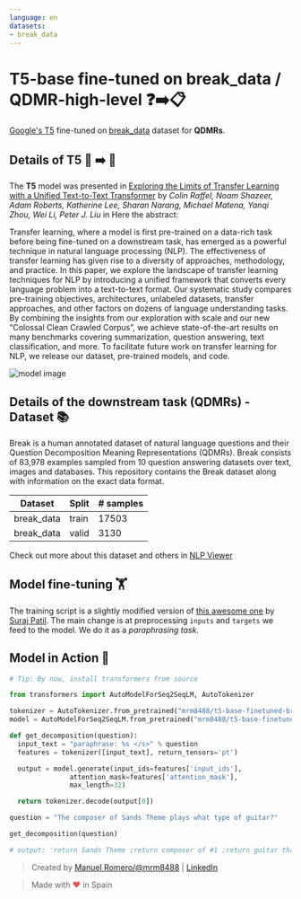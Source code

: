 ```yaml
---
language: en
datasets:
- break_data
---
```


# T5-base fine-tuned on break_data / QDMR-high-level ❓➡️📋

[Google's T5](https://ai.googleblog.com/2020/02/exploring-transfer-learning-with-t5.html) fine-tuned on [break_data](https://huggingface.co/nlp/viewer/?dataset=break_data&config=QDMR-high-level) dataset for **QDMRs**.

## Details of T5 📜 ➡️ 📜

The **T5** model was presented in [Exploring the Limits of Transfer Learning with a Unified Text-to-Text Transformer](https://arxiv.org/pdf/1910.10683.pdf) by *Colin Raffel, Noam Shazeer, Adam Roberts, Katherine Lee, Sharan Narang, Michael Matena, Yanqi Zhou, Wei Li, Peter J. Liu* in Here the abstract:

Transfer learning, where a model is first pre-trained on a data-rich task before being fine-tuned on a downstream task, has emerged as a powerful technique in natural language processing (NLP). The effectiveness of transfer learning has given rise to a diversity of approaches, methodology, and practice. In this paper, we explore the landscape of transfer learning techniques for NLP by introducing a unified framework that converts every language problem into a text-to-text format. Our systematic study compares pre-training objectives, architectures, unlabeled datasets, transfer approaches, and other factors on dozens of language understanding tasks. By combining the insights from our exploration with scale and our new “Colossal Clean Crawled Corpus”, we achieve state-of-the-art results on many benchmarks covering summarization, question answering, text classification, and more. To facilitate future work on transfer learning for NLP, we release our dataset, pre-trained models, and code.

![model image](https://i.imgur.com/jVFMMWR.png)


## Details of the downstream task (QDMRs) - Dataset 📚 

Break is a human annotated dataset of natural language questions and their Question Decomposition Meaning Representations (QDMRs). Break consists of 83,978 examples sampled from 10 question answering datasets over text, images and databases. This repository contains the Break dataset along with information on the exact data format. 

| Dataset  | Split | # samples |
| -------- | ----- | --------- |
| break_data | train | 17503    |
| break_data | valid  | 3130    |

Check out more about this dataset and others in [NLP Viewer](https://huggingface.co/nlp/viewer/)


## Model fine-tuning 🏋️‍
The training script is a slightly modified version of [this  awesome one](https://colab.research.google.com/github/patil-suraj/exploring-T5/blob/master/T5_on_TPU.ipynb) by [Suraj Patil](https://twitter.com/psuraj28). The main change is at preprocessing ```inputs``` and ```targets``` we feed to the model. We do it as a *paraphrasing task*.


## Model in Action 🚀

```python
# Tip: By now, install transformers from source

from transformers import AutoModelForSeq2SeqLM, AutoTokenizer

tokenizer = AutoTokenizer.from_pretrained("mrm8488/t5-base-finetuned-break_data")
model = AutoModelForSeq2SeqLM.from_pretrained("mrm8488/t5-base-finetuned-break_data")

def get_decomposition(question):
  input_text = "paraphrase: %s </s>" % question
  features = tokenizer([input_text], return_tensors='pt')

  output = model.generate(input_ids=features['input_ids'], 
               attention_mask=features['attention_mask'],
               max_length=32)

  return tokenizer.decode(output[0])

question = "The composer of Sands Theme plays what type of guitar?"

get_decomposition(question)

# output: 'return Sands Theme ;return composer of #1 ;return guitar that #2 plays'
```
> Created by [Manuel Romero/@mrm8488](https://twitter.com/mrm8488) | [LinkedIn](https://www.linkedin.com/in/manuel-romero-cs/)

> Made with <span style="color: #e25555;">&hearts;</span> in Spain
